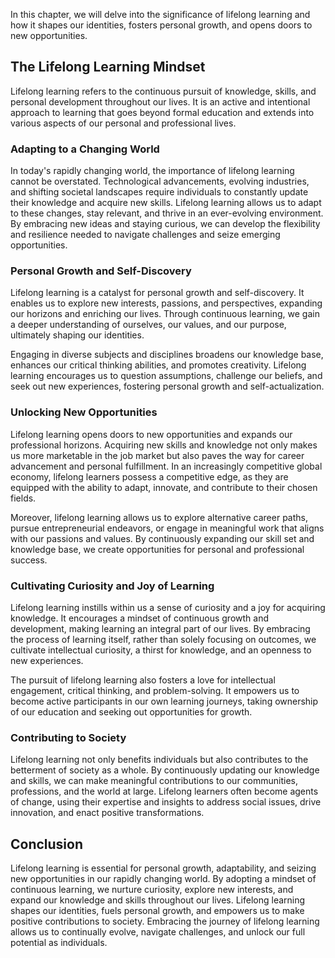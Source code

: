 
In this chapter, we will delve into the significance of lifelong learning and how it shapes our identities, fosters personal growth, and opens doors to new opportunities.

The Lifelong Learning Mindset
-----------------------------

Lifelong learning refers to the continuous pursuit of knowledge, skills, and personal development throughout our lives. It is an active and intentional approach to learning that goes beyond formal education and extends into various aspects of our personal and professional lives.

### **Adapting to a Changing World**

In today's rapidly changing world, the importance of lifelong learning cannot be overstated. Technological advancements, evolving industries, and shifting societal landscapes require individuals to constantly update their knowledge and acquire new skills. Lifelong learning allows us to adapt to these changes, stay relevant, and thrive in an ever-evolving environment. By embracing new ideas and staying curious, we can develop the flexibility and resilience needed to navigate challenges and seize emerging opportunities.

### **Personal Growth and Self-Discovery**

Lifelong learning is a catalyst for personal growth and self-discovery. It enables us to explore new interests, passions, and perspectives, expanding our horizons and enriching our lives. Through continuous learning, we gain a deeper understanding of ourselves, our values, and our purpose, ultimately shaping our identities.

Engaging in diverse subjects and disciplines broadens our knowledge base, enhances our critical thinking abilities, and promotes creativity. Lifelong learning encourages us to question assumptions, challenge our beliefs, and seek out new experiences, fostering personal growth and self-actualization.

### **Unlocking New Opportunities**

Lifelong learning opens doors to new opportunities and expands our professional horizons. Acquiring new skills and knowledge not only makes us more marketable in the job market but also paves the way for career advancement and personal fulfillment. In an increasingly competitive global economy, lifelong learners possess a competitive edge, as they are equipped with the ability to adapt, innovate, and contribute to their chosen fields.

Moreover, lifelong learning allows us to explore alternative career paths, pursue entrepreneurial endeavors, or engage in meaningful work that aligns with our passions and values. By continuously expanding our skill set and knowledge base, we create opportunities for personal and professional success.

### **Cultivating Curiosity and Joy of Learning**

Lifelong learning instills within us a sense of curiosity and a joy for acquiring knowledge. It encourages a mindset of continuous growth and development, making learning an integral part of our lives. By embracing the process of learning itself, rather than solely focusing on outcomes, we cultivate intellectual curiosity, a thirst for knowledge, and an openness to new experiences.

The pursuit of lifelong learning also fosters a love for intellectual engagement, critical thinking, and problem-solving. It empowers us to become active participants in our own learning journeys, taking ownership of our education and seeking out opportunities for growth.

### **Contributing to Society**

Lifelong learning not only benefits individuals but also contributes to the betterment of society as a whole. By continuously updating our knowledge and skills, we can make meaningful contributions to our communities, professions, and the world at large. Lifelong learners often become agents of change, using their expertise and insights to address social issues, drive innovation, and enact positive transformations.

Conclusion
----------

Lifelong learning is essential for personal growth, adaptability, and seizing new opportunities in our rapidly changing world. By adopting a mindset of continuous learning, we nurture curiosity, explore new interests, and expand our knowledge and skills throughout our lives. Lifelong learning shapes our identities, fuels personal growth, and empowers us to make positive contributions to society. Embracing the journey of lifelong learning allows us to continually evolve, navigate challenges, and unlock our full potential as individuals.
